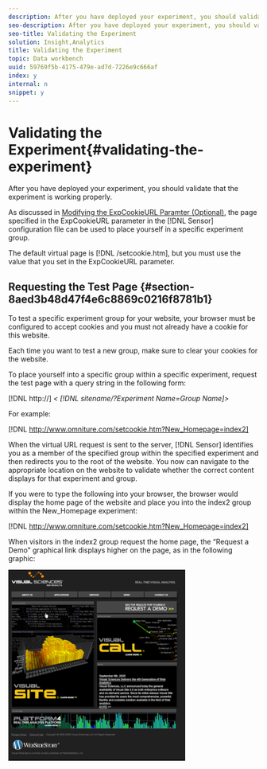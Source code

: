 ```yaml
---
description: After you have deployed your experiment, you should validate that the experiment is working properly.
seo-description: After you have deployed your experiment, you should validate that the experiment is working properly.
seo-title: Validating the Experiment
solution: Insight,Analytics
title: Validating the Experiment
topic: Data workbench
uuid: 59769f5b-4175-479e-ad7d-7226e9c666af
index: y
internal: n
snippet: y
---
```


# Validating the Experiment{#validating-the-experiment}

After you have deployed your experiment, you should validate that the experiment is working properly.

As discussed in [Modifying the ExpCookieURL Paramter (Optional)](../../home/c-undst-ctrld-exp/t-en-ctrld-exp/c-mod-expckurl-prm.md#concept-215bf86bab4e4ec0b0cc803ec48a8fcf), the page specified in the ExpCookieURL parameter in the [!DNL Sensor] configuration file can be used to place yourself in a specific experiment group.

The default virtual page is [!DNL /setcookie.htm], but you must use the value that you set in the ExpCookieURL parameter.

## Requesting the Test Page {#section-8aed3b48d47f4e6c8869c0216f8781b1}

To test a specific experiment group for your website, your browser must be configured to accept cookies and you must not already have a cookie for this website.

Each time you want to test a new group, make sure to clear your cookies for the website.

To place yourself into a specific group within a specific experiment, request the test page with a query string in the following form:

[!DNL http://] *< [!DNL sitename/?Experiment Name=Group Name]>*

For example:

[!DNL http://www.omniture.com/setcookie.htm?New_Homepage=index2]

When the virtual URL request is sent to the server, [!DNL Sensor] identifies you as a member of the specified group within the specified experiment and then redirects you to the root of the website. You now can navigate to the appropriate location on the website to validate whether the correct content displays for that experiment and group.

If you were to type the following into your browser, the browser would display the home page of the website and place you into the index2 group within the New_Homepage experiment:

[!DNL http://www.omniture.com/setcookie.htm?New_Homepage=index2]

When visitors in the index2 group request the home page, the “Request a Demo” graphical link displays higher on the page, as in the following graphic:

![](assets/TestPage.png)

